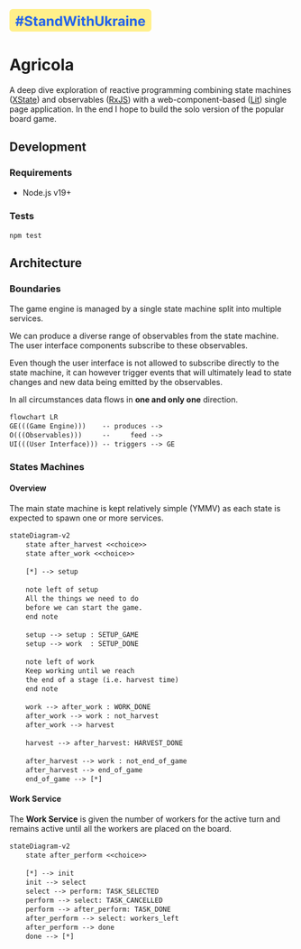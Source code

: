[![Stand With Ukraine](https://raw.githubusercontent.com/vshymanskyy/StandWithUkraine/main/badges/StandWithUkraine.svg)](https://stand-with-ukraine.pp.ua)

# Agricola

A deep dive exploration of reactive programming combining state machines ([XState][]) and observables ([RxJS][]) with a web-component-based ([Lit][]) single page application. In the end I hope to build the solo version of the popular board game.

## Development

### Requirements

- Node.js v19+

### Tests

```
npm test
```

## Architecture

### Boundaries

The game engine is managed by a single state machine split into multiple services.

We can produce a diverse range of observables from the state machine. The user interface components subscribe to these observables.

Even though the user interface is not allowed to subscribe directly to the state machine, it can however trigger events that will ultimately lead to state changes and new data being emitted by the observables.

In all circumstances data flows in **one and only one** direction.

```mermaid
flowchart LR
GE(((Game Engine)))    -- produces -->
O(((Observables)))     --     feed -->
UI(((User Interface))) -- triggers --> GE
```

### States Machines

#### Overview

The main state machine is kept relatively simple (YMMV) as each state is expected to spawn one or more services.

```mermaid
stateDiagram-v2
    state after_harvest <<choice>>
    state after_work <<choice>>

    [*] --> setup

    note left of setup
    All the things we need to do
    before we can start the game.
    end note

    setup --> setup : SETUP_GAME
    setup --> work  : SETUP_DONE

    note left of work
    Keep working until we reach
    the end of a stage (i.e. harvest time)
    end note

    work --> after_work : WORK_DONE
    after_work --> work : not_harvest
    after_work --> harvest

    harvest --> after_harvest: HARVEST_DONE

    after_harvest --> work : not_end_of_game
    after_harvest --> end_of_game
    end_of_game --> [*]
```

#### Work Service

The **Work Service** is given the number of workers for the active turn and remains active until all the workers are placed on the board.

```mermaid
stateDiagram-v2
    state after_perform <<choice>>

    [*] --> init
    init --> select
    select --> perform: TASK_SELECTED
    perform --> select: TASK_CANCELLED
    perform --> after_perform: TASK_DONE
    after_perform --> select: workers_left
    after_perform --> done
    done --> [*]
```

[XState]: https://xstate.js.org/
[RxJS]: https://rxjs.dev/
[Lit]: https://lit.dev/
